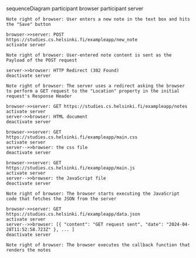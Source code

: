 sequenceDiagram
    participant browser
    participant server
    
    Note right of browser: User enters a new note in the text box and hits the "Save" button

    browser->>server: POST https://studies.cs.helsinki.fi/exampleapp/new_note
    activate server
    
    Note right of browser: User-entered note content is sent as the Payload of the POST request

    server->>browser: HTTP Redirect (302 Found)
    deactivate server
    
    Note right of browser: The server uses a redirect asking the browser to perform a GET request to the "Location" property in the initial request's Response Header

    browser->>server: GET https://studies.cs.helsinki.fi/exampleapp/notes
    activate server
    server->>browser: HTML document
    deactivate server

    browser->>server: GET https://studies.cs.helsinki.fi/exampleapp/main.css
    activate server
    server-->>browser: the css file
    deactivate server

    browser->>server: GET https://studies.cs.helsinki.fi/exampleapp/main.js
    activate server
    server-->>browser: the JavaScript file
    deactivate server

    Note right of browser: The browser starts executing the JavaScript code that fetches the JSON from the server

    browser->>server: GET https://studies.cs.helsinki.fi/exampleapp/data.json
    activate server
    server-->>browser: [{ "content": "GET request sent", "date": "2024-04-28T11:52:58.723Z" }, ... ]
    deactivate server

    Note right of browser: The browser executes the callback function that renders the notes
